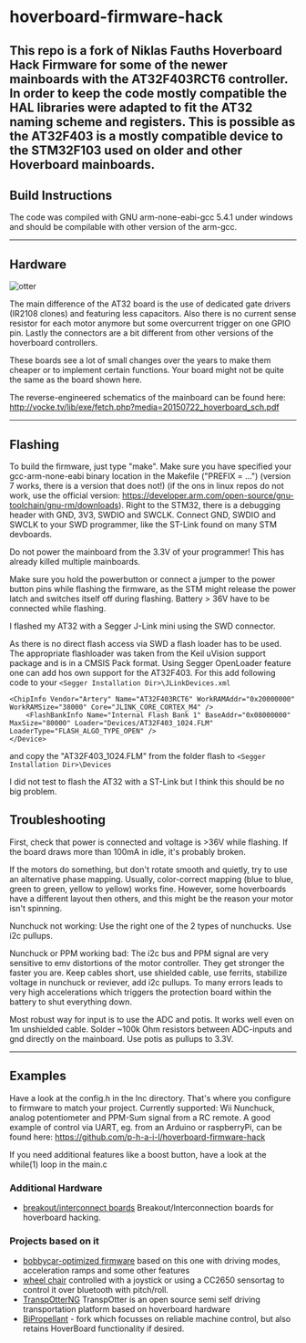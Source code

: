 # hoverboard-firmware-hack

This repo is a fork of Niklas Fauths Hoverboard Hack Firmware for some of the newer mainboards with the 
AT32F403RCT6 controller. In order to keep the code mostly compatible the HAL libraries were adapted to fit
the AT32 naming scheme and registers. This is possible as the AT32F403 is a mostly compatible device to the
STM32F103 used on older and other Hoverboard mainboards.
---

## Build Instructions

The code was compiled with GNU arm-none-eabi-gcc 5.4.1 under windows and should be compilable with other version of the arm-gcc.


---

## Hardware
![otter](https://raw.githubusercontent.com/cloidnerux/hoverboard-firmware-hack/master/pinout.png)

The main difference of the AT32 board is the use of dedicated gate drivers (IR2108 clones) and featuring less
capacitors. Also there is no current sense resistor for each motor anymore but some overcurrent trigger on one GPIO pin.
Lastly the connectors are a bit different from other versions of the hoverboard controllers.

These boards see a lot of small changes over the years to make them cheaper or to implement certain functions. Your board
might not be quite the same as the board shown here.

The reverse-engineered schematics of the mainboard can be found here:
http://vocke.tv/lib/exe/fetch.php?media=20150722_hoverboard_sch.pdf

---

## Flashing
To build the firmware, just type "make". Make sure you have specified your gcc-arm-none-eabi binary location in the Makefile ("PREFIX = ...") (version 7 works, there is a version that does not!) (if the ons in linux repos do not work, use the official version: https://developer.arm.com/open-source/gnu-toolchain/gnu-rm/downloads). Right to the STM32, there is a debugging header with GND, 3V3, SWDIO and SWCLK. Connect GND, SWDIO and SWCLK to your SWD programmer, like the ST-Link found on many STM devboards.

Do not power the mainboard from the 3.3V of your programmer! This has already killed multiple mainboards.

Make sure you hold the powerbutton or connect a jumper to the power button pins while flashing the firmware, as the STM might release the power latch and switches itself off during flashing. Battery > 36V have to be connected while flashing.

I flashed my AT32 with a Segger J-Link mini using the SWD connector. 

As there is no direct flash access via SWD a flash loader has to be used. The appropriate flashloader was taken from the Keil uVision support package and is in a CMSIS Pack format. Using Segger OpenLoader feature one can add hos own support for the AT32F403.
For this add following code to your `<Segger Installation Dir>\JLinkDevices.xml`
    
	<ChipInfo Vendor="Artery" Name="AT32F403RCT6" WorkRAMAddr="0x20000000" WorkRAMSize="38000" Core="JLINK_CORE_CORTEX_M4" />
		<FlashBankInfo Name="Internal Flash Bank 1" BaseAddr="0x08000000" MaxSize="80000" Loader="Devices/AT32F403_1024.FLM" LoaderType="FLASH_ALGO_TYPE_OPEN" />
	</Device>

and copy the "AT32F403_1024.FLM" from the folder flash to `<Segger Installation Dir>\Devices`

I did not test to flash the AT32 with a ST-Link but I think this should be no big problem.

## Troubleshooting
First, check that power is connected and voltage is >36V while flashing.
If the board draws more than 100mA in idle, it's probably broken.

If the motors do something, but don't rotate smooth and quietly, try to use an alternative phase mapping. Usually, color-correct mapping (blue to blue, green to green, yellow to yellow) works fine. However, some hoverboards have a different layout then others, and this might be the reason your motor isn't spinning.

Nunchuck not working: Use the right one of the 2 types of nunchucks. Use i2c pullups.

Nunchuck or PPM working bad: The i2c bus and PPM signal are very sensitive to emv distortions of the motor controller. They get stronger the faster you are. Keep cables short, use shielded cable, use ferrits, stabilize voltage in nunchuck or reviever, add i2c pullups. To many errors leads to very high accelerations which triggers the protection board within the battery to shut everything down.

Most robust way for input is to use the ADC and potis. It works well even on 1m unshielded cable. Solder ~100k Ohm resistors between ADC-inputs and gnd directly on the mainboard. Use potis as pullups to 3.3V.

---


## Examples

Have a look at the config.h in the Inc directory. That's where you configure to firmware to match your project.
Currently supported: Wii Nunchuck, analog potentiometer and PPM-Sum signal from a RC remote.
A good example of control via UART, eg. from an Arduino or raspberryPi, can be found here:
https://github.com/p-h-a-i-l/hoverboard-firmware-hack

If you need additional features like a boost button, have a look at the while(1) loop in the main.c

### Additional Hardware

* [breakout/interconnect boards](https://github.com/Jan--Henrik/hoverboard-breakout)  Breakout/Interconnection boards for hoverboard hacking.

### Projects based on it
* [bobbycar-optimized firmware](https://github.com/larsmm/hoverboard-firmware-hack-bbcar)  based on this one with driving modes, acceleration ramps and some other features
* [wheel chair](https://github.com/Lahorde/steer_speed_ctrl) controlled with a joystick or using a CC2650 sensortag to control it over  bluetooth with pitch/roll.
* [TranspOtterNG](https://github.com/Jan--Henrik/transpOtterNG) TranspOtter is an open source semi self driving transportation platform based on hoverboard hardware
* [BiPropellant](https://github.com/bipropellant) - fork which focusses on reliable machine control, but also retains HoverBoard functionality if desired.
